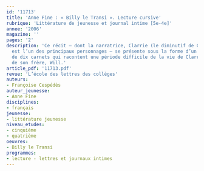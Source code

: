```yaml
---
id: '11713'
title: 'Anne Fine : « Billy le Transi ». Lecture cursive'
rubrique: 'Littérature de jeunesse et journal intime [5e-4e]'
annee: '2006'
magazine: ''
pages: '2'
description: 'Ce récit – dont la narratrice, Clarrie (le diminutif de Clarissa),
  est l’un des principaux personnages – se présente sous la forme d’un journal composé
  de dix carnets qui racontent une période difficile de la vie de Clarrie et de celle
  de son frère, Will.'
article_pdf: '11713.pdf'
revue: 'L’école des lettres des collèges'
auteurs:
- Françoise Cespédès
auteur_jeunesse:
- Anne Fine
disciplines:
- français
jeunesse:
- littérature jeunesse
niveau_etudes:
- cinquième
- quatrième
oeuvres:
- Billy le Transi
programmes:
- lecture - lettres et journaux intimes
---
```


